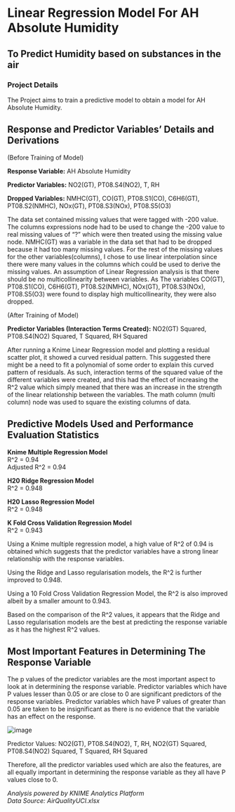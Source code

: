# Linear Regression Model For AH Absolute Humidity
## To Predict Humidity based on substances in the air

### Project Details
The Project aims to train a predictive model to obtain a model for AH Absolute Humidity.

## Response and Predictor Variables’ Details and Derivations
(Before Training of Model)

**Response Variable:** AH Absolute Humidity

**Predictor Variables:** NO2(GT), PT08.S4(NO2), T, RH 

**Dropped Variables:** NMHC(GT), CO(GT), PT08.S1(CO), C6H6(GT), PT08.S2(NMHC), NOx(GT), PT08.S3(NOx), PT08.S5(O3)

The data set contained missing values that were tagged with -200 value.  The columns expressions node had to be used to change the -200 value to real missing values of “?” which were then treated using the missing value node. NMHC(GT) was a variable in the data set that had to be dropped because it had too many missing values. For the rest of the missing values for the other variables(columns), I chose to use linear interpolation since there were many values in the columns which could be used to derive the missing values. An assumption of Linear Regression analysis is that there should be no multicollinearity between variables. As The variables CO(GT), PT08.S1(CO), C6H6(GT), PT08.S2(NMHC), NOx(GT), PT08.S3(NOx), PT08.S5(O3) were found to display high multicollinearity, they were also dropped.

(After Training of Model)

**Predictor Variables (Interaction Terms Created):** NO2(GT) Squared, PT08.S4(NO2) Squared, T Squared, RH Squared

After running a Knime Linear Regression model and plotting a residual scatter plot, it showed a curved residual pattern. This suggested there might be a need to fit a polynomial of some order to explain this curved pattern of residuals. As such, interaction terms of the squared value of the different variables were created, and this had the effect of increasing the R^2 value which simply meaned that there was an increase in the strength of the linear relationship between the variables. The math column (multi column) node was used to square the existing columns of data. 

## Predictive Models Used and Performance Evaluation Statistics
**Knime Multiple Regression Model**
<br /> R^2 = 0.94
<br />Adjusted R^2 = 0.94

**H20 Ridge Regression Model**
<br /> R^2 = 0.948

**H20 Lasso Regression Model**
<br /> R^2 = 0.948

**K Fold Cross Validation Regression Model**
<br /> R^2 = 0.943

Using a Knime multiple regression model, a high value of R^2 of 0.94 is obtained which suggests that the predictor variables have a strong linear relationship with the response variables.

Using the Ridge and Lasso regularisation models, the R^2 is further improved to 0.948. 

Using a 10 Fold Cross Validation Regression Model, the R^2 is also improved albeit by a smaller amount to 0.943.

Based on the comparison of the R^2 values, it appears that the Ridge and Lasso regularisation models are the best at predicting the response variable as it has the highest R^2 values.

## Most Important Features in Determining The Response Variable
The p values of the predictor variables are the most important aspect to look at in determining the response variable. Predictor variables which have P values lesser than 0.05 or are close to 0 are significant predictors of the response variables. Predictor variables which have P values of greater than 0.05 are taken to be insignificant as there is no evidence that the variable has an effect on the response.

![image](https://user-images.githubusercontent.com/102946848/161669207-a8a07b7b-5c2d-4a7e-9f39-fdbccd721fa9.png)

Predictor Values: NO2(GT), PT08.S4(NO2), T, RH, NO2(GT) Squared, PT08.S4(NO2) Squared, T Squared, RH Squared

Therefore, all the predictor variables used which are also the features, are all equally important in determining the response variable as they all have P values close to 0.

*Analysis powered by KNIME Analytics Platform*
<br /> *Data Source: AirQualityUCI.xlsx*









